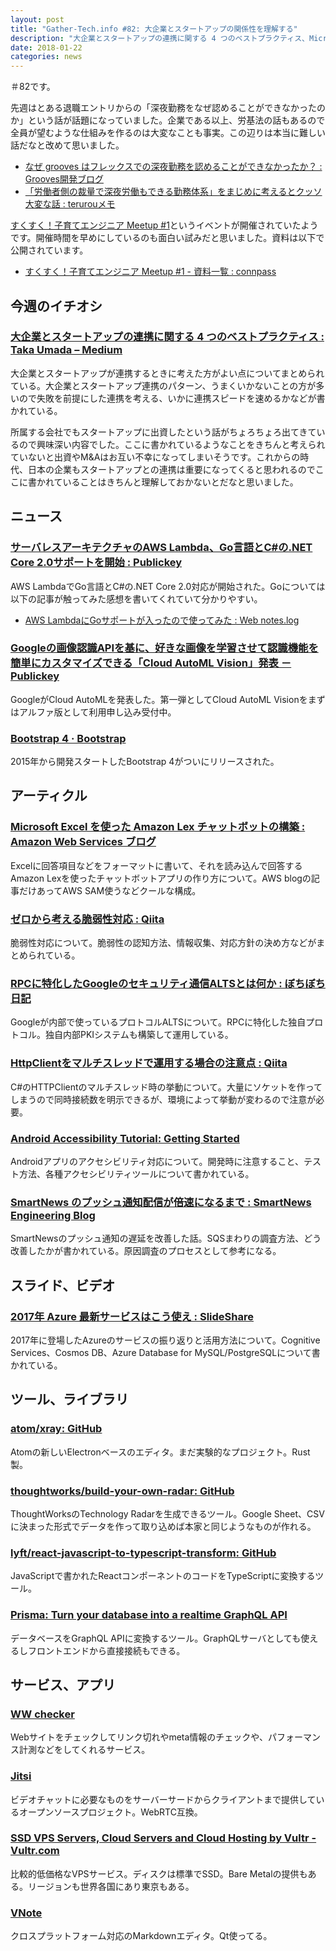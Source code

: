 ```yaml
---
layout: post
title: "Gather-Tech.info #82: 大企業とスタートアップの関係性を理解する"
description: "大企業とスタートアップの連携に関する 4 つのベストプラクティス、Microsoft Excel を使った Amazon Lex チャットボットの構築 など"
date: 2018-01-22
categories: news
---
```


＃82です。

先週はとある退職エントリからの「深夜勤務をなぜ認めることができなかったのか」という話が話題になっていました。企業である以上、労基法の話もあるので全員が望むような仕組みを作るのは大変なことも事実。この辺りは本当に難しい話だなと改めて思いました。

- [なぜ grooves はフレックスでの深夜勤務を認めることができなかったか？ : Grooves開発ブログ](http://tech.grooves.com/entry/2018/01/19/123248)
- [「労働者側の裁量で深夜労働もできる勤務体系」をまじめに考えるとクッソ大変な話 : terurouメモ](http://terurou.hateblo.jp/entry/2018/01/20/190548)

[すくすく！子育てエンジニア Meetup #1](https://childcare.connpass.com/event/73372/)というイベントが開催されていたようです。開催時間を早めにしているのも面白い試みだと思いました。資料は以下で公開されています。

- [すくすく！子育てエンジニア Meetup #1 - 資料一覧 : connpass](https://childcare.connpass.com/event/73372/presentation/)

## 今週のイチオシ

### [大企業とスタートアップの連携に関する 4 つのベストプラクティス : Taka Umada – Medium](https://medium.com/@tumada/corporate-startup-engagement-report-771729de56df)

大企業とスタートアップが連携するときに考えた方がよい点についてまとめられている。大企業とスタートアップ連携のパターン、うまくいかないことの方が多いので失敗を前提にした連携を考える、いかに連携スピードを速めるかなどが書かれている。

所属する会社でもスタートアップに出資したという話がちょろちょろ出てきているので興味深い内容でした。ここに書かれているようなことをきちんと考えられていないと出資やM&Aはお互い不幸になってしまいそうです。これからの時代、日本の企業もスタートアップとの連携は重要になってくると思われるのでここに書かれていることはきちんと理解しておかないとだなと思いました。

## ニュース

### [サーバレスアーキテクチャのAWS Lambda、Go言語とC#の.NET Core 2.0サポートを開始 : Publickey](http://www.publickey1.jp/blog/18/aws_lambdagoc.html)

AWS LambdaでGo言語とC#の.NET Core 2.0対応が開始された。Goについては以下の記事が触ってみた感想を書いてくれていて分かりやすい。

- [AWS LambdaにGoサポートが入ったので使ってみた : Web notes.log](http://blog.wnotes.net/blog/article/golang-on-aws-lambda)

### [Googleの画像認識APIを基に、好きな画像を学習させて認識機能を簡単にカスタマイズできる「Cloud AutoML Vision」発表 － Publickey](http://www.publickey1.jp/blog/18/googleapicloud_automl_vision.html)

GoogleがCloud AutoMLを発表した。第一弾としてCloud AutoML Visionをまずはアルファ版として利用申し込み受付中。

### [Bootstrap 4 · Bootstrap](https://blog.getbootstrap.com/2018/01/18/bootstrap-4/)

2015年から開発スタートしたBootstrap 4がついにリリースされた。

## アーティクル

### [Microsoft Excel を使った Amazon Lex チャットボットの構築 : Amazon Web Services ブログ](https://aws.amazon.com/jp/blogs/news/build-an-amazon-lex-chatbot-with-microsoft-excel/)

Excelに回答項目などをフォーマットに書いて、それを読み込んで回答するAmazon Lexを使ったチャットボットアプリの作り方について。AWS blogの記事だけあってAWS SAM使うなどクールな構成。

### [ゼロから考える脆弱性対応 : Qiita](https://qiita.com/t_nakayama0714/items/16f987742e8e3ee48ffd)

脆弱性対応について。脆弱性の認知方法、情報収集、対応方針の決め方などがまとめられている。

### [RPCに特化したGoogleのセキュリティ通信ALTSとは何か : ぼちぼち日記](http://jovi0608.hatenablog.com/entry/2018/01/16/085647)

Googleが内部で使っているプロトコルALTSについて。RPCに特化した独自プロトコル。独自内部PKIシステムも構築して運用している。

### [HttpClientをマルチスレッドで運用する場合の注意点 : Qiita](https://qiita.com/skitoy4321/items/dc6bd2b62b62c2414642)

C#のHTTPClientのマルチスレッド時の挙動について。大量にソケットを作ってしまうので同時接続数を明示できるが、環境によって挙動が変わるので注意が必要。

### [Android Accessibility Tutorial: Getting Started](https://www.raywenderlich.com/182100/android-accessibility-tutorial-getting-started)

Androidアプリのアクセシビリティ対応について。開発時に注意すること、テスト方法、各種アクセシビリティツールについて書かれている。

### [SmartNews のプッシュ通知配信が倍速になるまで : SmartNews Engineering Blog](https://developer.smartnews.com/blog/2018/01/push-improvement/)

SmartNewsのプッシュ通知の遅延を改善した話。SQSまわりの調査方法、どう改善したかが書かれている。原因調査のプロセスとして参考になる。


## スライド、ビデオ

### [2017年 Azure 最新サービスはこう使え : SlideShare](https://www.slideshare.net/KatsuhiroAizawa/2017-azure-86264895)

2017年に登場したAzureのサービスの振り返りと活用方法について。Cognitive Services、Cosmos DB、Azure Database for MySQL/PostgreSQLについて書かれている。

## ツール、ライブラリ

### [atom/xray: GitHub](https://github.com/atom/xray)

Atomの新しいElectronベースのエディタ。まだ実験的なプロジェクト。Rust製。

### [thoughtworks/build-your-own-radar: GitHub](https://github.com/thoughtworks/build-your-own-radar)

ThoughtWorksのTechnology Radarを生成できるツール。Google Sheet、CSVに決まった形式でデータを作って取り込めば本家と同じようなものが作れる。

### [lyft/react-javascript-to-typescript-transform: GitHub](https://github.com/lyft/react-javascript-to-typescript-transform)

JavaScriptで書かれたReactコンポーネントのコードをTypeScriptに変換するツール。

### [Prisma: Turn your database into a realtime GraphQL API](https://www.prismagraphql.com/)

データベースをGraphQL APIに変換するツール。GraphQLサーバとしても使えるしフロントエンドから直接接続もできる。

## サービス、アプリ

### [WW checker](https://checker.webworkflow.jp/)

Webサイトをチェックしてリンク切れやmeta情報のチェックや、パフォーマンス計測などをしてくれるサービス。

### [Jitsi](https://jitsi.org/)

ビデオチャットに必要なものをサーバーサードからクライアントまで提供しているオープンソースプロジェクト。WebRTC互換。

### [SSD VPS Servers, Cloud Servers and Cloud Hosting by Vultr - Vultr.com](https://www.vultr.com/)

比較的低価格なVPSサービス。ディスクは標準でSSD。Bare Metalの提供もある。リージョンも世界各国にあり東京もある。

### [VNote](https://tamlok.github.io/vnote/#features)

クロスプラットフォーム対応のMarkdownエディタ。Qt使ってる。
